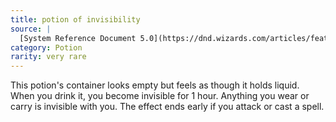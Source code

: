 ```yaml
---
title: potion of invisibility
source: |
  [System Reference Document 5.0](https://dnd.wizards.com/articles/features/systems-reference-document-srd)
category: Potion
rarity: very rare
---
```


This potion's container looks empty but feels as though it holds liquid. When you drink it, you become invisible for 1 hour. Anything you wear or carry is invisible with you. The effect ends early if you attack or cast a spell.
